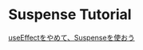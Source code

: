 # Suspense Tutorial

[useEffectをやめて、Suspenseを使おう](https://zenn.dev/takagimeow/articles/switch-from-useeffect-to-suspense)